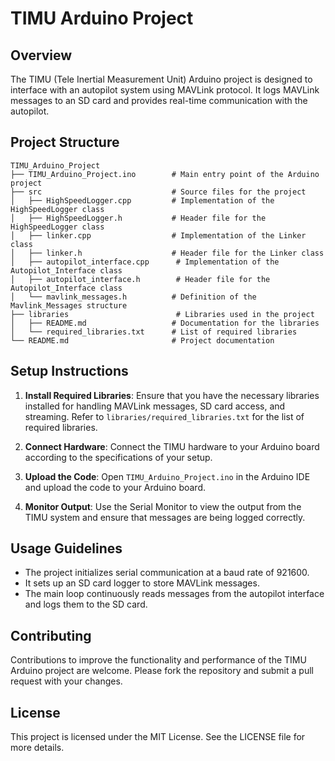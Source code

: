 # TIMU Arduino Project

## Overview
The TIMU (Tele Inertial Measurement Unit) Arduino project is designed to interface with an autopilot system using MAVLink protocol. It logs MAVLink messages to an SD card and provides real-time communication with the autopilot.

## Project Structure
```
TIMU_Arduino_Project
├── TIMU_Arduino_Project.ino        # Main entry point of the Arduino project
├── src                             # Source files for the project
│   ├── HighSpeedLogger.cpp         # Implementation of the HighSpeedLogger class
│   ├── HighSpeedLogger.h           # Header file for the HighSpeedLogger class
│   ├── linker.cpp                  # Implementation of the Linker class
│   ├── linker.h                    # Header file for the Linker class
│   ├── autopilot_interface.cpp      # Implementation of the Autopilot_Interface class
│   ├── autopilot_interface.h        # Header file for the Autopilot_Interface class
│   └── mavlink_messages.h          # Definition of the Mavlink_Messages structure
├── libraries                        # Libraries used in the project
│   ├── README.md                   # Documentation for the libraries
│   └── required_libraries.txt      # List of required libraries
└── README.md                       # Project documentation
```

## Setup Instructions
1. **Install Required Libraries**: Ensure that you have the necessary libraries installed for handling MAVLink messages, SD card access, and streaming. Refer to `libraries/required_libraries.txt` for the list of required libraries.

2. **Connect Hardware**: Connect the TIMU hardware to your Arduino board according to the specifications of your setup.

3. **Upload the Code**: Open `TIMU_Arduino_Project.ino` in the Arduino IDE and upload the code to your Arduino board.

4. **Monitor Output**: Use the Serial Monitor to view the output from the TIMU system and ensure that messages are being logged correctly.

## Usage Guidelines
- The project initializes serial communication at a baud rate of 921600.
- It sets up an SD card logger to store MAVLink messages.
- The main loop continuously reads messages from the autopilot interface and logs them to the SD card.

## Contributing
Contributions to improve the functionality and performance of the TIMU Arduino project are welcome. Please fork the repository and submit a pull request with your changes.

## License
This project is licensed under the MIT License. See the LICENSE file for more details.